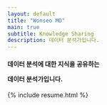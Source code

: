 ```yaml
---
layout: default
title: "Wonseo MO"
main: true
subtitle: Knowledge Sharing
description: 데이터 분석가입니다.
---
```

<div class="intro">
<section class="explanation">
    <h4 class="intro">
    <p>데이터 분석에 대한 지식을 공유하는</p>
    <p>데이터 분석가입니다.</p>
    </h4>
</section>
</div>
{% include resume.html %}
